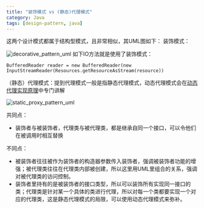 ```yaml
---
title: "装饰模式 vs (静态)代理模式"
category: Java
tags: [design-pattern, java]
---
```

这两个设计模式都属于结构型模式，且非常相似，其UML图如下：
装饰模式：

![decorative_pattern_uml](https://raw.githubusercontent.com/Leon-WTF/leon.github.io/master/img/decorative_pattern_uml.png)
如下IO方法就是使用了装饰模式：
```
BufferedReader reader = new BufferedReader(new InputStreamReader(Resources.getResourceAsStream(resource))
```
（静态）代理模式：提到代理模式一般是指静态代理模式，动态代理模式会在[动态代理实现原理](https://segmentfault.com/a/1190000019355525)中专门讲解

![static_proxy_pattern_uml](https://raw.githubusercontent.com/Leon-WTF/leon.github.io/master/img/static_proxy_pattern_uml.png)

共同点：
- 装饰者与被装饰者，代理类与被代理类，都是继承自同一个接口，可以令他们在被调用时相互替换

不同点：
- 被装饰者往往被作为装饰者的构造器参数传入装饰者，强调被装饰者功能的增强；被代理类往往在代理类内部被创建，所以这里用UML里组合的关系，强调对被代理类的访问控制。
- 装饰者里持有的是被装饰者的接口类型，所以可以装饰所有实现同一接口的类；代理类是针对某一个具体的类进行代理，所以对每一个类都要实现一个对应的代理类，这是静态代理模式的局限，可以使用动态代理模式来弥补。